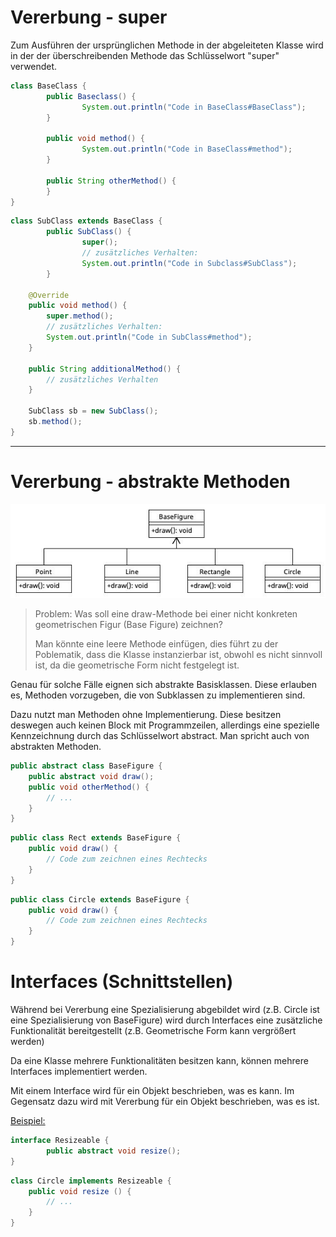 # Vererbung - super

Zum Ausführen der ursprünglichen Methode in der abgeleiteten Klasse wird in der der überschreibenden Methode das Schlüsselwort "super" verwendet.

``````java
class BaseClass {
		public Baseclass() {
				System.out.println("Code in BaseClass#BaseClass");
		}
  
		public void method() {
				System.out.println("Code in BaseClass#method");
		}
  
		public String otherMethod() {
		}
}
``````

``````java
class SubClass extends BaseClass {
		public SubClass() {
				super();
				// zusätzliches Verhalten:
				System.out.println("Code in Subclass#SubClass");
		}
  
  	@Override
  	public void method() {
      	super.method();
      	// zusätzliches Verhalten:
      	System.out.println("Code in SubClass#method");
    }
  
  	public String additionalMethod() {
      	// zusätzliches Verhalten
    }
  
  	SubClass sb = new SubClass();
  	sb.method();
}
``````

---

#  Vererbung - abstrakte Methoden

![basefigure](basefigure.png)

> Problem: Was soll eine draw-Methode bei einer nicht konkreten geometrischen Figur (Base Figure) zeichnen?
>
> Man könnte eine leere Methode einfügen, dies führt zu der Poblematik, dass die Klasse instanzierbar ist, obwohl es nicht sinnvoll ist, da die geometrische Form nicht festgelegt ist.

Genau für solche Fälle eignen sich abstrakte Basisklassen. Diese erlauben es, Methoden vorzugeben, die von Subklassen zu implementieren sind.

Dazu nutzt man Methoden ohne Implementierung. Diese besitzen deswegen auch keinen Block mit Programmzeilen, allerdings eine spezielle Kennzeichnung durch das Schlüsselwort abstract. Man spricht auch von abstrakten Methoden.

``````java
public abstract class BaseFigure {
  	public abstract void draw();
  	public void otherMethod() {
      	// ...
    }
}
``````

``````java
public class Rect extends BaseFigure {
  	public void draw() {
      	// Code zum zeichnen eines Rechtecks
    }
}
``````

``````java
public class Circle extends BaseFigure {
  	public void draw() {
      	// Code zum zeichnen eines Rechtecks
    }
}
``````

# Interfaces (Schnittstellen)

Während bei Vererbung eine Spezialisierung abgebildet wird (z.B. Circle ist eine Spezialisierung von BaseFigure) wird durch Interfaces eine zusätzliche Funktionalität bereitgestellt (z.B. Geometrische Form kann vergrößert werden)

Da eine Klasse mehrere Funktionalitäten besitzen kann, können mehrere Interfaces implementiert werden.

Mit einem Interface wird für ein Objekt beschrieben, was es kann. Im Gegensatz dazu wird mit Vererbung für ein Objekt beschrieben, was es ist. 

<u>Beispiel:</u>

``````java
interface Resizeable {
		public abstract void resize();
}
``````

``````java
class Circle implements Resizeable {
	public void resize () {
		// ...
	}
}
``````

